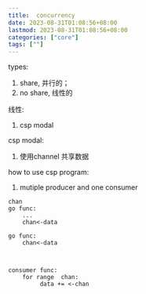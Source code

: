 ```yaml
---
title:  concurrency
date: 2023-08-31T01:08:56+08:00
lastmod: 2023-08-31T01:08:56+08:00
categories: ["core"]
tags: [""]
---
```



types:
1.  share,  并行的；
1.  no share,   线性的

线性:
1. csp modal

csp modal: 
1. 使用channel 共享数据

how to  use csp program:

1.  mutiple producer and one consumer 
```
chan 
go func:
	...
	chan<-data
	
go func:
	chan<-data



consumer func:
	for range  chan:
		 data += <-chan




```


